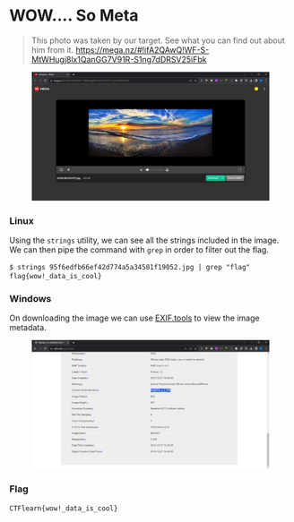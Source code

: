 # WOW.... So Meta

> This photo was taken by our target. See what you can find out about him from it. https://mega.nz/#!ifA2QAwQ!WF-S-MtWHugj8lx1QanGG7V91R-S1ng7dDRSV25iFbk

<figure><img src="../../.gitbook/assets/1 (65).png" alt=""><figcaption></figcaption></figure>

### Linux

Using the `strings` utility, we can see all the strings included in the image. We can then pipe the command with `grep` in order to filter out the flag.

```
$ strings 95f6edfb66ef42d774a5a34581f19052.jpg | grep "flag"
flag{wow!_data_is_cool}
```



### Windows

On downloading the image we can use [EXIF.tools](https://exif.tools/) to view the image metadata.

<figure><img src="../../.gitbook/assets/2 (63).png" alt=""><figcaption></figcaption></figure>

### Flag

```
CTFlearn{wow!_data_is_cool}
```

